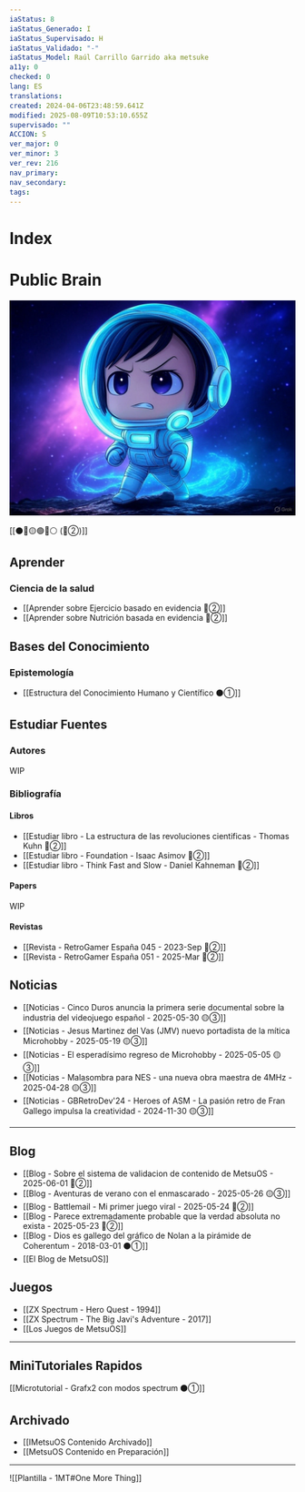 ```yaml
---
iaStatus: 8
iaStatus_Generado: I
iaStatus_Supervisado: H
iaStatus_Validado: "-"
iaStatus_Model: Raúl Carrillo Garrido aka metsuke
a11y: 0
checked: 0
lang: ES
translations: 
created: 2024-04-06T23:48:59.641Z
modified: 2025-08-09T10:53:10.655Z
supervisado: ""
ACCION: S
ver_major: 0
ver_minor: 3
ver_rev: 216
nav_primary: 
nav_secondary: 
tags:
---
```

# Index
# Public Brain

![Astronauta Chibi en busca de conocimiento](PublicBrain/_resources/4eef01c6994989529594d033bb4ca1f0_MD5.jpeg)

[[⚫🔴🟡🟢🔵⚪ (🔴②)]]
## Aprender

### Ciencia de la salud

* [[Aprender sobre Ejercicio basado en evidencia 🔴②]]
* [[Aprender sobre Nutrición basada en evidencia 🔴②]]

## Bases del Conocimiento

### Epistemología

* [[Estructura del Conocimiento Humano y Científico ⚫①]]

## Estudiar Fuentes

### Autores

WIP

### Bibliografía

#### Libros

* [[Estudiar libro - La estructura de las revoluciones cientificas - Thomas Kuhn 🔴②]]
* [[Estudiar libro - Foundation - Isaac Asimov 🔴②]]
* [[Estudiar libro - Think Fast and Slow - Daniel Kahneman 🔴②]]

#### Papers

WIP

#### Revistas

* [[Revista - RetroGamer España 045 - 2023-Sep 🔴②]]
* [[Revista - RetroGamer España 051 - 2025-Mar 🔴②]]

## Noticias

* [[Noticias - Cinco Duros anuncia la primera serie documental sobre la industria del videojuego español - 2025-05-30 🟡③]]
* [[Noticias - Jesus Martinez del Vas (JMV) nuevo portadista de la mítica Microhobby - 2025-05-19 🟡③]]
* [[Noticias - El esperadísimo regreso de Microhobby - 2025-05-05 🟡③]]
* [[Noticias - Malasombra para NES - una nueva obra maestra de 4MHz - 2025-04-28 🟡③]]
* [[Noticias - GBRetroDev'24 - Heroes of ASM - La pasión retro de Fran Gallego impulsa la creatividad - 2024-11-30 🟡③]]

---
## Blog

* [[Blog - Sobre el sistema de validacion de contenido de MetsuOS - 2025-06-01 🔴②]]
* [[Blog - Aventuras de verano con el enmascarado - 2025-05-26  🟡③]]
* [[Blog - Battlemail - Mi primer juego viral - 2025-05-24  🔴②]]
* [[Blog - Parece extremadamente probable que la verdad absoluta no exista - 2025-05-23 🔴②]]
* [[Blog - Dios es gallego del gráfico de Nolan a la pirámide de Coherentum - 2018-03-01  ⚫①]]
* [[El Blog de MetsuOS]]

## Juegos

* [[ZX Spectrum - Hero Quest - 1994]]
* [[ZX Spectrum - The Big Javi's Adventure - 2017]]
* [[Los Juegos de MetsuOS]]

---
## MiniTutoriales Rapidos

[[Microtutorial - Grafx2 con modos spectrum ⚫①]]

## Archivado

* [[IMetsuOS Contenido Archivado]]
* [[MetsuOS Contenido en Preparación]]

---

![[Plantilla - 1MT#One More Thing]]
